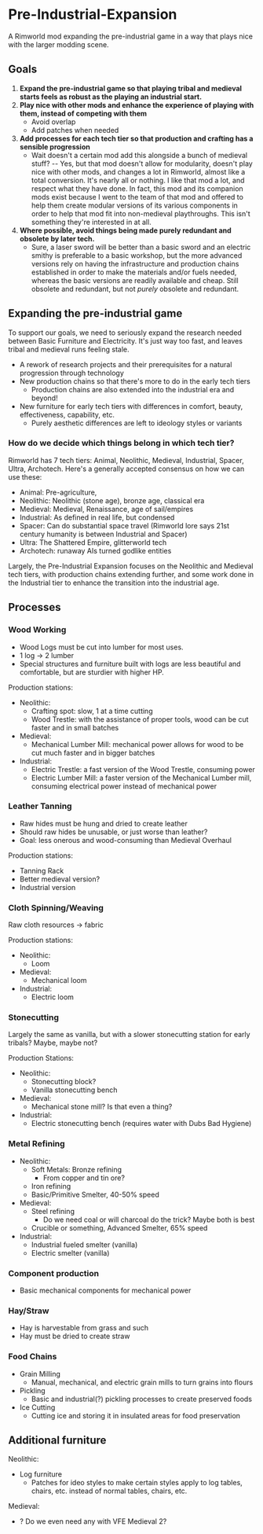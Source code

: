 # Pre-Industrial-Expansion
A Rimworld mod expanding the pre-industrial game in a way that plays nice with the larger modding scene.

## Goals

1. **Expand the pre-industrial game so that playing tribal and medieval starts feels as robust as the playing an industrial start.**
2. **Play nice with other mods and enhance the experience of playing with them, instead of competing with them**
	- Avoid overlap
	- Add patches when needed
3. **Add processes for each tech tier so that production and crafting has a sensible progression**
	- Wait doesn't a certain mod add this alongside a bunch of medieval stuff? -- Yes, but that mod doesn't allow for modularity, doesn't play nice with other mods, and changes a lot in Rimworld, almost like a total conversion. It's nearly all or nothing. I like that mod a lot, and respect what they have done. In fact, this mod and its companion mods exist because I went to the team of that mod and offered to help them create modular versions of its various components in order to help that mod fit into non-medieval playthroughs. This isn't something they're interested in at all.
4. **Where possible, avoid things being made purely redundant and obsolete by later tech.** 
	- Sure, a laser sword will be better than a basic sword and an electric smithy is preferable to a basic workshop, but the more advanced versions rely on having the infrastructure and production chains established in order to make the materials and/or fuels needed, whereas the basic versions are readily available and cheap. Still obsolete and redundant, but not *purely* obsolete and redundant.

## Expanding the pre-industrial game

 To support our goals, we need to seriously expand the research needed between Basic Furniture and Electricity. It's just way too fast, and leaves tribal and medieval runs feeling stale.

- A rework of research projects and their prerequisites for a natural progression through technology
- New production chains so that there's more to do in the early tech tiers
	- Production chains are also extended into the industrial era and beyond! 
- New furniture for early tech tiers with differences in comfort, beauty, effectiveness, capability, etc.
	- Purely aesthetic differences are left to ideology styles or variants

### How do we decide which things belong in which tech tier?
Rimworld has 7 tech tiers: Animal, Neolithic, Medieval, Industrial, Spacer, Ultra, Archotech. Here's a generally accepted consensus on how we can use these:

- Animal: Pre-agriculture,
- Neolithic: Neolithic (stone age), bronze age, classical era
- Medieval: Medieval, Renaissance, age of sail/empires
- Industrial: As defined in real life, but condensed
- Spacer: Can do substantial space travel (Rimworld lore says 21st century humanity is between Industrial and Spacer)
- Ultra: The Shattered Empire, glitterworld tech
- Archotech: runaway AIs turned godlike entities

Largely, the Pre-Industrial Expansion focuses on the Neolithic and Medieval tech tiers, with production chains extending further, and some work done in the Industrial tier to enhance the transition into the industrial age.

## Processes

### Wood Working

- Wood Logs must be cut into lumber for most uses. 
- 1 log -> 2 lumber
- Special structures and furniture built with logs are less beautiful and comfortable, but are sturdier with higher HP.

Production stations:
- Neolithic:
	- Crafting spot: slow, 1 at a time cutting
	- Wood Trestle: with the assistance of proper tools, wood can be cut faster and in small batches
- Medieval:
	- Mechanical Lumber Mill: mechanical power allows for wood to be cut much faster and in bigger batches
- Industrial:
	- Electric Trestle: a fast version of the Wood Trestle, consuming power
	- Electric Lumber Mill: a faster version of the Mechanical Lumber mill, consuming electrical power instead of mechanical power

### Leather Tanning

- Raw hides must be hung and dried to create leather
- Should raw hides be unusable, or just worse than leather?
- Goal: less onerous and wood-consuming than Medieval Overhaul

Production stations:
- Tanning Rack
- Better medieval version?
- Industrial version

### Cloth Spinning/Weaving

Raw cloth resources -> fabric

Production stations:
- Neolithic:
	- Loom
- Medieval:
	- Mechanical loom
- Industrial:
	- Electric loom

### Stonecutting

Largely the same as vanilla, but with a slower stonecutting station for early tribals? Maybe, maybe not?

Production Stations:
- Neolithic:
	- Stonecutting block?
	- Vanilla stonecutting bench
- Medieval:
	- Mechanical stone mill? Is that even a thing?
- Industrial:
	- Electric stonecutting bench (requires water with Dubs Bad Hygiene)

### Metal Refining

- Neolithic:
	- Soft Metals: Bronze refining
		- From copper and tin ore?
	- Iron refining
	- Basic/Primitive Smelter, 40-50% speed
- Medieval:
	- Steel refining
		- Do we need coal or will charcoal do the trick? Maybe both is best
	- Crucible or something, Advanced Smelter, 65% speed
- Industrial:
	- Industrial fueled smelter (vanilla)
	- Electric smelter (vanilla)
### Component production

- Basic mechanical components for mechanical power

### Hay/Straw

- Hay is harvestable from grass and such
- Hay must be dried to create straw
### Food Chains

- Grain Milling
	- Manual, mechanical, and electric grain mills to turn grains into flours
- Pickling
	- Basic and industrial(?) pickling processes to create preserved foods
- Ice Cutting
	- Cutting ice and storing it in insulated areas for food preservation

## Additional furniture

Neolithic:
- Log furniture
	- Patches for ideo styles to make certain styles apply to log tables, chairs, etc. instead of normal tables, chairs, etc.

Medieval:
- ? Do we even need any with VFE Medieval 2?